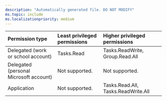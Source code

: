 ```yaml
---
description: "Automatically generated file. DO NOT MODIFY"
ms.topic: include
ms.localizationpriority: medium
---
```


|Permission type|Least privileged permissions|Higher privileged permissions|
|:---|:---|:---|
|Delegated (work or school account)|Tasks.Read|Tasks.ReadWrite, Group.Read.All|
|Delegated (personal Microsoft account)|Not supported.|Not supported.|
|Application|Not supported.|Tasks.Read.All, Tasks.ReadWrite.All|

